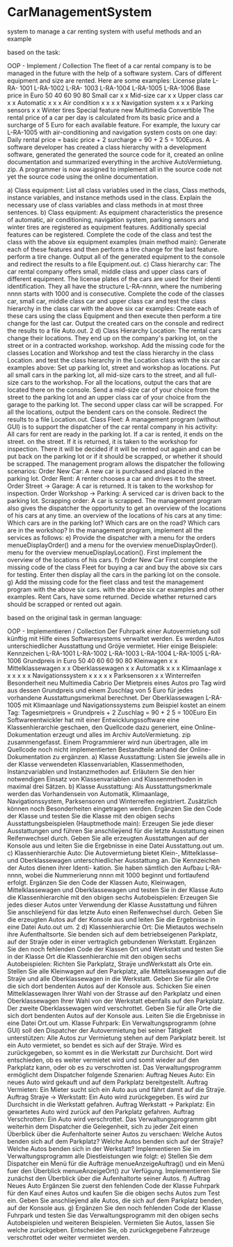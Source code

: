 # CarManagementSystem
system to manage a car renting system with useful methods and an example

based on the task:

OOP - Implement / Collection
The fleet of a car rental company is to be managed in the future with the help of a software system.
Cars of different equipment and size are rented. Here are some examples:
License plate L-RA- 1001 L-RA-1002 L-RA- 1003 L-RA-1004 L-RA-1005 L-RA-1006
Base price in Euro 50 40 60 90 80
Small car x x
Mid-size car x x
Upper class car x x
Automatic x x x
Air condition x x x x
Navigation system x x x
Parking sensors x x
Winter tires
Special feature new Multimedia
Convertible
The rental price of a car per day is calculated from its basic price and a surcharge of 5 Euro
for each available feature.
For example, the luxury car L-RA-1005 with air-conditioning and navigation system costs
on one day:
Daily rental price = basic price + 2 surcharge = 90 + 2 5 = 100Euros.
A software developer has created a class hierarchy with a development software, generated the
generated the source code for it, created an online documentation and summarized everything in the archive AutoVermietung.
zip. A programmer is now assigned to implement all in the source code not yet
the source code using the online documentation.

a) Class equipment: List all class variables used in the class,
Class methods, instance variables, and instance methods used in the class. Explain the necessary
use of class variables and class methods in at most three sentences.
b) Class equipment: As equipment characteristics the presence of automatic,
air conditioning, navigation system, parking sensors and winter tires are registered as equipment features. Additionally
special features can be registered.
Complete the code of the class and test the class with the above six equipment examples
(main method main):
Generate each of these features and then perform a tire change for the last feature.
perform a tire change. Output all of the generated equipment to the console
and redirect the results to a file Equipment.out.
c) Class hierarchy car: The car rental company offers small, middle class and upper class cars
of different equipment. The license plates of the cars are used for their identi
identification. They all have the structure L-RA-nnnn, where the numbering nnnn starts with
1000 and is consecutive.
Complete the code of the classes car, small car, middle class car and upper class car
and test the class hierarchy in the class car with the above six
car examples:
Create each of these cars using the class Equipment and then execute
then perform a tire change for the last car. Output the created cars
on the console and redirect the results to a file Auto.out.
2
d) Class Hierarchy Location: The rental cars change their locations. They end up
on the company's parking lot, on the street or in a contracted workshop.
workshop.
Add the missing code for the classes Location and Workshop and test the class hierarchy in the class Location.
and test the class hierarchy in the Location class with the six car examples above:
Set up parking lot, street and workshop as locations. Put all small cars in the
parking lot, all mid-size cars to the street, and all full-size cars to the workshop.
For all the locations, output the cars that are located there on the console.
Send a mid-size car of your choice from the street to the parking lot and
an upper class car of your choice from the garage to the parking lot. The
second upper class car will be scrapped. For all the locations, output the bendent
cars on the console. Redirect the results to a file Location.out.
Class Fleet: A management program (without GUI) is to support the dispatcher of the car rental company
in his activity:
All cars for rent are ready in the parking lot. If a car is rented, it ends on the street.
on the street. If it is returned, it is taken to the workshop for inspection.
There it will be decided if it will be rented out again and can be put back on the parking lot or if it should be scrapped,
or whether it should be scrapped.
The management program allows the dispatcher the following scenarios:
 Order New Car:
A new car is purchased and placed in the parking lot.
 Order Rent:
A renter chooses a car and drives it to the street.
 Order Street -> Garage:
A car is returned. It is taken to the workshop for inspection.
 Order Workshop -> Parking:
A serviced car is driven back to the parking lot.
 Scrapping order:
A car is scrapped.
The management program also gives the dispatcher the opportunity to get an overview of the locations of his cars at any time.
an overview of the locations of his cars at any time:
 Which cars are in the parking lot?
 Which cars are on the road?
 Which cars are in the workshop?
In the management program, implement all the services as follows:
e) Provide the dispatcher with a menu for the orders menueDisplayOrder() and a menu for the overview menueDisplayOrder().
menu for the overview menueDisplayLocation(). First implement
the overview of the locations of his cars.
f) Order New Car First complete the missing code of the class Fleet
for buying a car and buy the above six cars for testing. Enter
then display all the cars in the parking lot on the console.
g) Add the missing code for the fleet class and test the management program with the above six cars.
with the above six car examples and other examples. Rent
Cars, have some returned. Decide whether returned cars should be
scrapped or rented out again.

based on the original task in german language:

OOP - Implementieren / Collection
Der Fuhrpark einer Autovermietung soll künftig mit Hilfe eines Softwaresystems verwaltet werden.
Es werden Autos unterschiedlicher Ausstattung und Gröÿe vermietet. Hier einige Beispiele:
Kennzeichen L-RA-1001 L-RA-1002 L-RA-1003 L-RA-1004 L-RA-1005 L-RA-1006
Grundpreis in Euro 50 40 60 60 90 80
Kleinwagen x x
Mittelklassewagen x x
Oberklassewagen x x
Automatik x x x
Klimaanlage x x x x x x
Navigationssystem x x x x x
Parksensoren x x
Winterreifen
Besonderheit neu Multimedia
Cabrio
Der Mietpreis eines Autos pro Tag wird aus dessen Grundpreis und einem Zuschlag von 5 Euro
für jedes vorhandene Ausstattungsmerkmal berechnet.
Der Oberklassewagen L-RA-1005 mit Klimaanlage und Navigationssystems zum Beispiel kostet
an einem Tag:
Tagesmietpreis = Grundpreis + 2  Zuschlag = 90 + 2  5 = 100Euro
Ein Softwareentwickler hat mit einer Entwicklungssoftware eine Klassenhierarchie geschaen, den
Quellcode dazu generiert, eine Online-Dokumentation erzeugt und alles im Archiv AutoVermietung.
zip zusammengefasst. Einem Programmierer wird nun übertragen, alle im Quellcode noch
nicht implementierten Bestandteile anhand der Online-Dokumentation zu ergänzen.
a) Klasse Ausstattung: Listen Sie jeweils alle in der Klasse verwendeten Klassenvariablen,
Klassenmethoden, Instanzvariablen und Instanzmethoden auf. Erläutern Sie den hier notwendigen
Einsatz von Klassenvariablen und Klassenmethoden in maximal drei Sätzen.
b) Klasse Ausstattung: Als Ausstattungsmerkmale werden das Vorhandensein von Automatik,
Klimaanlage, Navigationssystem, Parksensoren und Winterreifen registriert. Zusätzlich
können noch Besonderheiten eingetragen werden.
Ergänzen Sie den Code der Klasse und testen Sie die Klasse mit den obigen sechs Ausstattungsbeispielen
(Hauptmethode main):
Erzeugen Sie jede dieser Ausstattungen und führen Sie anschlieÿend für die letzte Ausstattung
einen Reifenwechsel durch. Geben Sie alle erzeugten Ausstattungen auf der Konsole
aus und leiten Sie die Ergebnisse in eine Datei Ausstattung.out um.
c) Klassenhierarchie Auto: Die Autovermietung bietet Klein-, Mittelklasse- und Oberklassewagen
unterschiedlicher Ausstattung an. Die Kennzeichen der Autos dienen ihrer Identi-
kation. Sie haben sämtlich den Aufbau L-RA-nnnn, wobei die Nummerierung nnnn mit
1000 beginnt und fortlaufend erfolgt.
Ergänzen Sie den Code der Klassen Auto, Kleinwagen, Mittelklassewagen und Oberklassewagen
und testen Sie in der Klasse Auto die Klassenhierarchie mit den obigen sechs
Autobeispielen:
Erzeugen Sie jedes dieser Autos unter Verwendung der Klasse Ausstattung und führen Sie
anschlieÿend für das letzte Auto einen Reifenwechsel durch. Geben Sie die erzeugten Autos
auf der Konsole aus und leiten Sie die Ergebnisse in eine Datei Auto.out um.
2
d) Klassenhierarchie Ort: Die Mietautos wechseln ihre Aufenthaltsorte. Sie benden sich
auf dem betriebseigenen Parkplatz, auf der Straÿe oder in einer vertraglich gebundenen
Werkstatt.
Ergänzen Sie den noch fehlenden Code der Klassen Ort und Werkstatt und testen Sie in
der Klasse Ort die Klassenhierarchie mit den obigen sechs Autobeispielen:
Richten Sie Parkplatz, Straÿe undWerkstatt als Orte ein. Stellen Sie alle Kleinwagen auf den
Parkplatz, alle Mittelklassewagen auf die Straÿe und alle Oberklassewagen in die Werkstatt.
Geben Sie für alle Orte die sich dort bendenten Autos auf der Konsole aus.
Schicken Sie einen Mittelklassewagen Ihrer Wahl von der Strasse auf den Parkplatz und
einen Oberklassewagen Ihrer Wahl von der Werkstatt ebenfalls auf den Parkplatz. Der
zweite Oberklassewagen wird verschrottet. Geben Sie für alle Orte die sich dort bendenten
Autos auf der Konsole aus. Leiten Sie die Ergebnisse in eine Datei Ort.out um.
Klasse Fuhrpark: Ein Verwaltungsprogramm (ohne GUI) soll den Dispatcher der Autovermietung
bei seiner Tätigkeit unterstützen:
Alle Autos zur Vermietung stehen auf dem Parkplatz bereit. Ist ein Auto vermietet, so bendet
es sich auf der Straÿe. Wird es zurückgegeben, so kommt es in die Werkstatt zur Durchsicht.
Dort wird entschieden, ob es weiter vermietet wird und somit wieder auf den Parkplatz kann,
oder ob es zu verschrotten ist.
Das Verwaltungsprogramm ermöglicht dem Dispatcher folgende Szenarien:
 Auftrag Neues Auto:
Ein neues Auto wird gekauft und auf dem Parkplatz bereitgestellt.
 Auftrag Vermieten:
Ein Mieter sucht sich ein Auto aus und fährt damit auf die Straÿe.
 Auftrag Straÿe -> Werkstatt:
Ein Auto wird zurückgegeben. Es wird zur Durchsicht in die Werkstatt gefahren.
 Auftrag Werkstatt -> Parkplatz:
Ein gewartetes Auto wird zurück auf den Parkplatz gefahren.
 Auftrag Verschrotten:
Ein Auto wird verschrottet.
Das Verwaltungsprogramm gibt weiterhin dem Dispatcher die Gelegenheit, sich zu jeder Zeit
einen Überblick über die Aufenhaltorte seiner Autos zu verschaen:
 Welche Autos benden sich auf dem Parkplatz?
 Welche Autos benden sich auf der Straÿe?
 Welche Autos benden sich in der Werkstatt?
Implementieren Sie im Verwaltungsprogramm alle Diestleistungen wie folgt:
e) Stellen Sie dem Dispatcher ein Menü für die Aufträge menueAnzeigeAuftrag() und ein
Menü fuer den Überblick menueAnzeigeOrt() zur Verfügung. Implementieren Sie zunächst
den Überblick über die Aufenhaltorte seiner Autos.
f) Auftrag Neues Auto Ergänzen Sie zuerst den fehlenden Code der Klasse Fuhrpark
für den Kauf eines Autos und kaufen Sie die obigen sechs Autos zum Test ein. Geben Sie
anschlieÿend alle Autos, die sich auf dem Parkplatz benden, auf der Konsole aus.
g) Ergänzen Sie den noch fehlenden Code der Klasse Fuhrpark und testen Sie das Verwaltungsprogramm
mit den obigen sechs Autobeispielen und weiteren Beispielen. Vermieten
Sie Autos, lassen Sie welche zurückgeben. Entscheiden Sie, ob zurückgegebene Fahrzeuge
verschrottet oder weiter vermietet werden.
